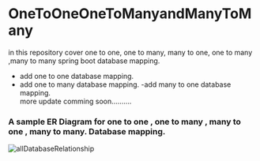 # OneToOneOneToManyandManyToMany
in this repository cover one to one, one to many, many to one, one to many ,many to many spring boot database mapping.
- add one to one database mapping.
- add one to many database mapping.
-add many to one database mapping.<br/>
more update comming soon..........

### A sample ER Diagram for   one to one , one to many , many to one ,  many to many. Database mapping.<br/>

![allDatabaseRelationship](https://user-images.githubusercontent.com/61331272/82706750-4b470c00-9c9c-11ea-8d77-14ea7bf706d6.png)
